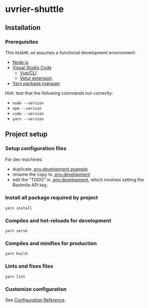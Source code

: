 # uvrier-shuttle

## Installation
### Prerequisites
This `README.md` assumes a functional development environment:
* [Node.js](https://nodejs.org)
* [Visual Studio Code](https://code.visualstudio.com/download)
    + [Vue/CLI](https://code.visualstudio.com/docs/nodejs/vuejs-tutorial#_welcome-to-vue)
    + [Vetur extension](https://code.visualstudio.com/docs/nodejs/vuejs-tutorial#_vetur-extension)
* [Yarn package manager](https://yarnpkg.com/)

Hint: test that the following commands run correctly:
* `node --version`
* `npm --version`
* `code --version`
* `yarn --version`

## Project setup
### Setup configuration files
For dev machines:
- duplicate [.env.development.example](.env.development.example)
- rename the copy to [.env.development](.env.development)
- edit the "TODO" in [.env.development](.env.development), which involves setting the Bestmile API key.

### Install all package required by project
```
yarn install
```

### Compiles and hot-reloads for development
```
yarn serve
```

### Compiles and minifies for production
```
yarn build
```

### Lints and fixes files
```
yarn lint
```

### Customize configuration
See [Configuration Reference](https://cli.vuejs.org/config/).
